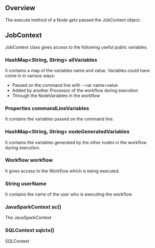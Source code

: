 ## Overview

The execute method of a Node gets passed the JobContext object.

## JobContext

JobContext class gives access to the following useful public variables.

### HashMap<String, String> allVariables

It contains a map of the variables name and value. Variables could have come in in various ways:

* Passed on the command line with --var name=value
* Added by another Processor of the workflow during execution
* Through the NodeVariables in the workflow

### Properties commandLineVariables

It contains the variables passed on the command line.

### HashMap<String, String> nodeGeneratedVariables

It contains the variables generated by the other nodes in the workflow during execution.

### Workflow workflow

It gives access to the Workflow which is being executed.

### String userName

It contains the name of the user who is executing the workflow

### JavaSparkContext sc()

The JavaSparkContext

### SQLContext sqlctx()

SQLContext

    
